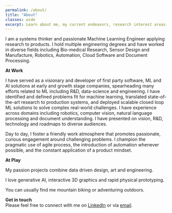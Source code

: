 ```yaml
---
permalink: /about/
title: "About"
classes: wide
excerpt: Learn about me, my current endeavors, research interest areas, and the motive behind this personal blog.
---
```


I am a systems thinker and passionate Machine Learning Engineer applying research to products. I hold multiple engineering degrees and have worked in diverse fields including Bio-medical Research, Sensor Design and Manufacture, Robotics, Automation, Cloud Software and Document Processing.

**At Work**

I have served as a visionary and developer of first party software, ML and AI solutions at early and growth stage companies, spearheading many efforts related to ML including R&D, data-science and engineering. I have identified and defined problems fit for machine learning, translated state-of-the-art research to production systems, and deployed scalable closed loop ML solutions to solve complex real-world challenges. I have experience across domains including robotics, computer vision, natural language processing and document understanding. I have presented on vision, R&D, technology and roadmaps to diverse audiences.

Day to day, I foster a friendly work atmosphere that promotes passionate, curious engagement around challenging problems. I champion the pragmatic use of agile process, the introduction of automation whenever possible, and the constant application of a product mindset.

**At Play**

My passion projects combine data driven design, art and engineering.

I love generative AI, interactive 3D graphics and rapid physical prototyping.

You can usually find me mountain biking or adventuring outdoors.

**Get in touch**  
Please feel free to connect with me on [LinkedIn](https://www.linkedin.com/in/david-young-09509210a) or via [email](mailto:david@questionablyartificial.com).
